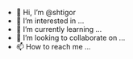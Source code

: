 - 👋 Hi, I’m @shtigor
- 👀 I’m interested in ...
- 🌱 I’m currently learning ...
- 💞️ I’m looking to collaborate on ...
- 📫 How to reach me ...

<!---
shtigor/shtigor is a ✨ special ✨ repository because its `README.md` (this file) appears on your GitHub profile.
You can click the Preview link to take a look at your changes.
--->

